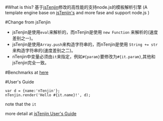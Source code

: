 #What is this?
基于[jsTenjin](http://www.kuwata-lab.com/tenjin/jstenjin-users-guide.html)修改的高性能的支持node.js的模板解析引擎
(A template engine base on [jsTenjin's](http://www.kuwata-lab.com/tenjin/jstenjin-users-guide.html) and more fase and support node.js )

#Change from jsTenjin
+ jsTenjin是使用`eval`来解析的，而nTenjin是使用 `new Function` 来解析的(速度差别之一)。
+ jsTenjin是使用`Array.push`来构造字符串的，而nTenjin是使用 `String += str` 来构造字符串的(速度差别之二)。
+ nTenjin中变量必须由`it`来指定，例如`#{param}`要修改为`#{it.param}`,其他和jsTenjin完全一致。

#Benchmarks
at [here](http://jsperf.com/dom-vs-innerhtml-based-templating/142)

#User's Guide
	
	var d = {name:'nTenjin'};
	nTenjin.render('Hello #{it.name}!', d);

note that the `it`

more detail at [jsTenjin User's Guide](http://www.kuwata-lab.com/tenjin/jstenjin-users-guide.html)
